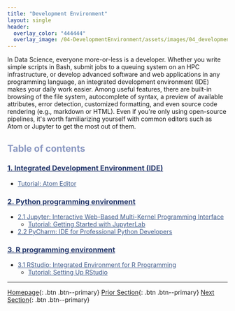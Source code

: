```yaml
---
title: "Development Environment"
layout: single
header:
  overlay_color: "444444"
  overlay_image: /04-DevelopmentEnvironment/assets/images/04_development_envir_banner.png
---
```


In Data Science, everyone more-or-less is a developer. Whether you write simple scripts in Bash, submit jobs to a queuing system on an HPC infrastructure, or develop advanced software and web applications in any programming language, an integrated development environment (IDE) makes your daily work easier. Among useful features, there are built-in browsing of the file system, autocomplete of syntax, a preview of available attributes, error detection, customized formatting, and even source code rendering (e.g., markdown or HTML). Even if you're only using open-source pipelines, it's worth familiarizing yourself with common editors such as Atom or Jupyter to get the most out of them.



## <span style="color: #8997c1;">Table of contents</span>

### **<a href="01-integrated-development-environment" style="color: #24376b;">1. Integrated Development Environment (IDE)</a>**
* <a href="01A-tutorial-atom-editor" style="color: #3f5a8a;">Tutorial: Atom Editor</a>
### **<a href="02-python-programming-environment" style="color: #24376b;">2. Python programming environment</a>**
* <a href="02A-jupyter-basics" style="color: #3f5a8a;">2.1 Jupyter: Interactive Web-Based Multi-Kernel Programming Interface</a>
  * <a href="02B-tutorial-jupyter-lab" style="color: #3f5a8a;">Tutorial: Getting Started with JupyterLab </a>
* <a href="02C-pycharm-ide" style="color: #3f5a8a;">2.2 PyCharm: IDE for Professional Python Developers</a>

### **<a href="03-r-programming-environment" style="color: #24376b;">3. R programming environment</a>**
* <a href="03A-rstudio-basics" style="color: #3f5a8a;">3.1 RStudio: Integrated Environment for R Programming</a>
  * <a href="03B-tutorial-setting-up-rstudio" style="color: #3f5a8a;">Tutorial: Setting Up RStudio</a>


---

[Homepage](../index.md){: .btn  .btn--primary}
[Prior Section](../03-SetUpComputingMachine/00-SetUpComputingMachine-LandingPage){: .btn  .btn--primary}
[Next Section](../05-IntroToProgramming/00-IntroToProgramming-LandingPage){: .btn  .btn--primary}
